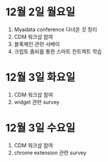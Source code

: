 
# 12월 2일 월요일

1. Myadata conference 다녀온 것 정리
2. CDM 워크샵 참여
3. 블록체인 관련 서베이
4. 크립토 좀비를 통한 스마트 컨트렉트 학습

# 12월 3일 화요일

1. CDM 워크샵 참여
2. widget 관련 survey

# 12월 3일 수요일

1. CDM 워크샵 참여
2. chrome extension 관련 survey
